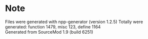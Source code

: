 # Note
Files were generated with npp-generator (version 1.2.5) 
Totally were generated: function 1479, misc 123, define 1164  
Generated from SourceMod 1.9 (build 6251)
